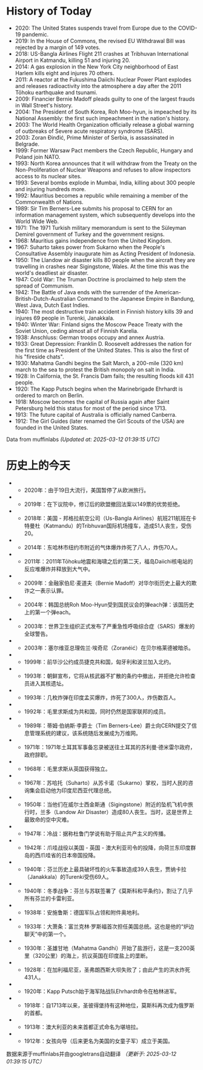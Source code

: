 # History of Today 

- 2020: The United States suspends travel from Europe due to the COVID-19 pandemic.
- 2019: In the House of Commons, the revised EU Withdrawal Bill was rejected by a margin of 149 votes.
- 2018: US-Bangla Airlines Flight 211 crashes at Tribhuvan International Airport in Katmandu, killing 51 and injuring 20.
- 2014: A gas explosion in the New York City neighborhood of East Harlem kills eight and injures 70 others.
- 2011: A reactor at the Fukushima Daiichi Nuclear Power Plant explodes and releases radioactivity into the atmosphere a day after the 2011 Tōhoku earthquake and tsunami.
- 2009: Financier Bernie Madoff pleads guilty to one of the largest frauds in Wall Street's history.
- 2004: The President of South Korea, Roh Moo-hyun, is impeached by its National Assembly: the first such impeachment in the nation's history.
- 2003: The World Health Organization officially release a global warning of outbreaks of Severe acute respiratory syndrome (SARS).
- 2003: Zoran Đinđić, Prime Minister of Serbia, is assassinated in Belgrade.
- 1999: Former Warsaw Pact members the Czech Republic, Hungary and Poland join NATO.
- 1993: North Korea announces that it will withdraw from the Treaty on the Non-Proliferation of Nuclear Weapons and refuses to allow inspectors access to its nuclear sites.
- 1993: Several bombs explode in Mumbai, India, killing about 300 people and injuring hundreds more.
- 1992: Mauritius becomes a republic while remaining a member of the Commonwealth of Nations.
- 1989: Sir Tim Berners-Lee submits his proposal to CERN for an information management system, which subsequently develops into the World Wide Web.
- 1971: The 1971 Turkish military memorandum is sent to the Süleyman Demirel government of Turkey and the government resigns.
- 1968: Mauritius gains independence from the United Kingdom.
- 1967: Suharto takes power from Sukarno when the People's Consultative Assembly inaugurate him as Acting President of Indonesia.
- 1950: The Llandow air disaster kills 80 people when the aircraft they are travelling in crashes near Sigingstone, Wales. At the time this was the world's deadliest air disaster.
- 1947: Cold War: The Truman Doctrine is proclaimed to help stem the spread of Communism.
- 1942: The Battle of Java ends with the surrender of the American-British-Dutch-Australian Command to the Japanese Empire in Bandung, West Java, Dutch East Indies.
- 1940: The most destructive train accident in Finnish history kills 39 and injures 69 people in Turenki, Janakkala.
- 1940: Winter War: Finland signs the Moscow Peace Treaty with the Soviet Union, ceding almost all of Finnish Karelia.
- 1938: Anschluss: German troops occupy and annex Austria.
- 1933: Great Depression: Franklin D. Roosevelt addresses the nation for the first time as President of the United States. This is also the first of his "fireside chats".
- 1930: Mahatma Gandhi begins the Salt March, a 200-mile (320 km) march to the sea to protest the British monopoly on salt in India.
- 1928: In California, the St. Francis Dam fails; the resulting floods kill 431 people.
- 1920: The Kapp Putsch begins when the Marinebrigade Ehrhardt is ordered to march on Berlin.
- 1918: Moscow becomes the capital of Russia again after Saint Petersburg held this status for most of the period since 1713.
- 1913: The future capital of Australia is officially named Canberra.
- 1912: The Girl Guides (later renamed the Girl Scouts of the USA) are founded in the United States.

Data from muffinlabs
*(Updated at: 2025-03-12 01:39:15 UTC)*

# 历史上的今天 

- -  2020年：由于19日大流行，美国暂停了从欧洲旅行。
- -  2019年：在下议院中，修订后的欧盟撤回法案以149票的优势拒绝。
- -  2018年：美国 - 邦格拉航空公司（Us-Bangla Airlines）航班211航班在卡特曼杜（Katmandu）的Tribhuvan国际机场撞车，造成51人丧生，受伤20。
- -  2014年：东哈林市纽约市附近的气体爆炸炸死了八人，炸伤70人。
- -  2011年：2011年Tōhoku地震和海啸之后的第二天，福岛Daiichi核电站的反应堆爆炸并释放到大气中。
- -  2009年：金融家伯尼·麦道夫（Bernie Madoff）对华尔街历史上最大的欺诈之一表示认罪。
- -  2004年：韩国总统Roh Moo-Hyun受到国民议会的弹each弹：该国历史上的第一个弹each。
- -  2003年：世界卫生组织正式发布了严重急性呼吸综合症（SARS）爆发的全球警告。
- -  2003年：塞尔维亚总理佐兰·埃奇尼（Zoranéić）在贝尔格莱德被暗杀。
- -  1999年：前华沙公约成员捷克共和国，匈牙利和波兰加入北约。
- -  1993年：朝鲜宣布，它将从核武器不扩散的条约中撤出，并拒绝允许检查员进入其核遗址。
- -  1993年：几枚炸弹在印度孟买爆炸，炸死了300人，炸伤数百人。
- -  1992年：毛里求斯成为共和国，同时仍然是国家联邦的成员。
- -  1989年：蒂姆·伯纳斯·李爵士（Tim Berners-Lee）爵士向CERN提交了信息管理系统的建议，该系统随后发展成为万维网。
- -  1971年：1971年土耳其军事备忘录被送往土耳其的苏利曼·德米雷尔政府，政府辞职。
- -  1968年：毛里求斯从英国获得独立。
- -  1967年：苏哈托（Suharto）从苏卡诺（Sukarno）掌权，当时人民的咨询集会启动他为印度尼西亚代理总统。
- -  1950年：当他们在威尔士西金斯通（Sigingstone）附近的坠机飞机中旅行时，兰多（Landow Air Disaster）造成80人丧生。当时，这是世界上最致命的空中灾难。
- -  1947年：冷战：据称杜鲁门学说有助于阻止共产主义的传播。
- -  1942年：爪哇战役以美国 - 英国 - 澳大利亚司令的投降，向荷兰东印度群岛的西爪哇省的日本帝国投降。
- -  1940年：芬兰历史上最具破坏性的火车事故造成39人丧生，贾纳卡拉（Janakkala）的Turenki受伤69人。
- -  1940年：冬季战争：芬兰与苏联签署了《莫斯科和平条约》，割让了几乎所有芬兰的卡雷利亚。
- -  1938年：安施鲁斯：德国军队占领和附件奥地利。
- -  1933年：大萧条：富兰克林·罗斯福首次担任美国总统。这也是他的“炉边聊天”中的第一个。
- -  1930年：圣雄甘地（Mahatma Gandhi）开始了盐游行，这是一支200英里（320公里）的海上，抗议英国在印度盐上的垄断。
- -  1928年：在加利福尼亚，圣弗朗西斯大坝失败了；由此产生的洪水炸死431人。
- -  1920年：Kapp Putsch始于海军陆战队Ehrhardt命令在柏林进军。
- -  1918年：自1713年以来，圣彼得堡持有这种地位，莫斯科再次成为俄罗斯的首都。
- -  1913年：澳大利亚的未来首都正式命名为堪培拉。
- -  1912年：女孩向导（后来更名为美国的女童子军）成立于美国。

数据来源于muffinlabs并由googletrans自动翻译
*（更新于: 2025-03-12 01:39:15 UTC）*